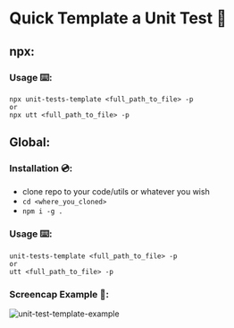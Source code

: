 # Quick Template a Unit Test 🧪

## npx:
### Usage ⌨️:
```console
npx unit-tests-template <full_path_to_file> -p
or
npx utt <full_path_to_file> -p
```

## Global:
### Installation 💿:
- clone repo to your code/utils or whatever you wish
- `cd <where_you_cloned>`
- `npm i -g .`
### Usage ⌨️:
```console
unit-tests-template <full_path_to_file> -p
or
utt <full_path_to_file> -p
```

### Screencap Example 📼:

![unit-test-template-example](https://user-images.githubusercontent.com/26069574/137224833-674a232e-75f4-410d-8d06-c91b1d172f34.gif)

